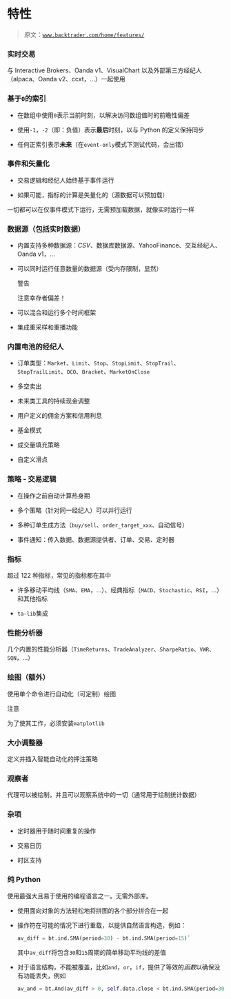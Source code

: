 # 特性

> 原文：[`www.backtrader.com/home/features/`](https://www.backtrader.com/home/features/)

### 实时交易

与 Interactive Brokers、Oanda v1、VisualChart 以及外部第三方经纪人（alpaca、Oanda v2、ccxt，...）一起使用

### 基于`0`的索引

+   在数组中使用`0`表示当前时刻，以解决访问数组值时的前瞻性偏差

+   使用`-1`，`-2`（即：负值）表示**最后**时刻，以与 Python 的定义保持同步

+   任何正索引表示**未来**（在`event-only`模式下测试代码，会出错）

### 事件和矢量化

+   交易逻辑和经纪人始终基于事件运行

+   如果可能，指标的计算是矢量化的（源数据可以预加载）

一切都可以在仅事件模式下运行，无需预加载数据，就像实时运行一样

### 数据源（包括实时数据）

+   内置支持多种数据源：*CSV*、数据库数据源、YahooFinance、交互经纪人、Oanda v1，...

+   可以同时运行任意数量的数据源（受内存限制，显然）

    警告

    注意幸存者偏差！

+   可以混合和运行多个时间框架

+   集成重采样和重播功能

### 内置电池的经纪人

+   订单类型：`Market`、`Limit`、`Stop`、`StopLimit`、`StopTrail`、`StopTrailLimit`、`OCO`、`Bracket`、`MarketOnClose`

+   多空卖出

+   未来类工具的持续现金调整

+   用户定义的佣金方案和信用利息

+   基金模式

+   成交量填充策略

+   自定义滑点

### 策略 - 交易逻辑

+   在操作之前自动计算热身期

+   多个策略（针对同一经纪人）可以并行运行

+   多种订单生成方法（`buy/sell`、`order_target_xxx`、自动信号）

+   事件通知：传入数据、数据源提供者、订单、交易、定时器

### 指标

超过 122 种指标，常见的指标都在其中

+   许多移动平均线（`SMA`、`EMA`，...）、经典指标（`MACD`、`Stochastic`、`RSI`，...）和其他指标

+   `ta-lib`集成

### 性能分析器

几个内置的性能分析器（`TimeReturns`、`TradeAnalyzer`、`SharpeRatio`、`VWR`、`SQN`，...）

### 绘图（额外）

使用单个命令进行自动化（可定制）绘图

注意

为了使其工作，必须安装`matplotlib`

### 大小调整器

定义并插入智能自动化的押注策略

### 观察者

代理可以被绘制，并且可以观察系统中的一切（通常用于绘制统计数据）

### 杂项

+   定时器用于随时间重复的操作

+   交易日历

+   时区支持

### 纯 Python

使用最强大且易于使用的编程语言之一。无需外部库。

+   使用面向对象的方法轻松地将拼图的各个部分拼合在一起

+   操作符在可能的情况下进行重载，以提供自然语言构造，例如：

    ```py
    av_diff = bt.ind.SMA(period=30) - bt.ind.SMA(period=15)` 
    ```

    其中`av_diff`将包含`30`和`15`周期的简单移动平均线的差值

+   对于语言结构，不能被覆盖，比如`and`，`or`，`if`，提供了等效的*函数*以确保没有功能丢失，例如

    ```py
    av_and = bt.And(av_diff > 0, self.data.close < bt.ind.SMA(period=30))` 
    ```
